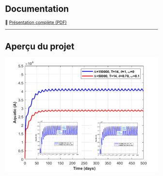 # Documentation  <!-- Correction orthographique -->

📂 [Présentation complète (PDF)](/docs/Presentation_KABORE_ABDOULAYE_1.pdf)

---

# Aperçu du projet

![Capture d'interface](/assets/A413.png)
